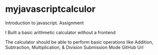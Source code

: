 # myjavascriptcalculor

Introduction to javascript.
Assignment

I Built a basic arithmetic calculator without a frontend

 The calculator should be able to perform basic operations like Addition, Subtraction, Multiplication, & Division
Submission Mode
GitHub Url